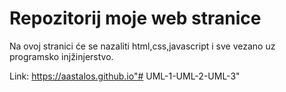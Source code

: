 # Repozitorij moje web stranice

Na ovoj stranici će se nazaliti html,css,javascript i sve vezano uz programsko injžinjerstvo. 

Link: https://aastalos.github.io"# UML-1-UML-2-UML-3" 
